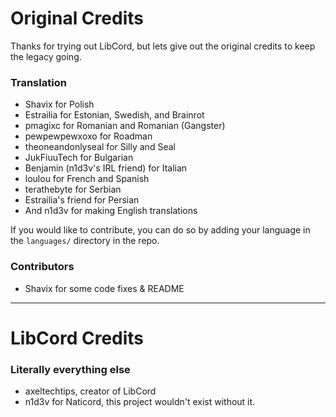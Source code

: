 # Original Credits

Thanks for trying out LibCord, but lets give out the original credits to keep the legacy going.

### Translation
- Shavix for Polish
- Estrailia for Estonian, Swedish, and Brainrot
- pmagixc for Romanian and Romanian (Gangster)
- pewpewpewxoxo for Roadman
- theoneandonlyseal for Silly and Seal
- JukFiuuTech for Bulgarian
- Benjamin (n1d3v's IRL friend) for Italian
- loulou for French and Spanish
- terathebyte for Serbian
- Estrailia's friend for Persian
- And n1d3v for making English translations

If you would like to contribute, you can do so by adding your language in the `languages/` directory in the repo.

### Contributors
- Shavix for some code fixes & README

---

# LibCord Credits

### Literally everything else
- axeltechtips, creator of LibCord
- n1d3v for Naticord, this project wouldn't exist without it.

